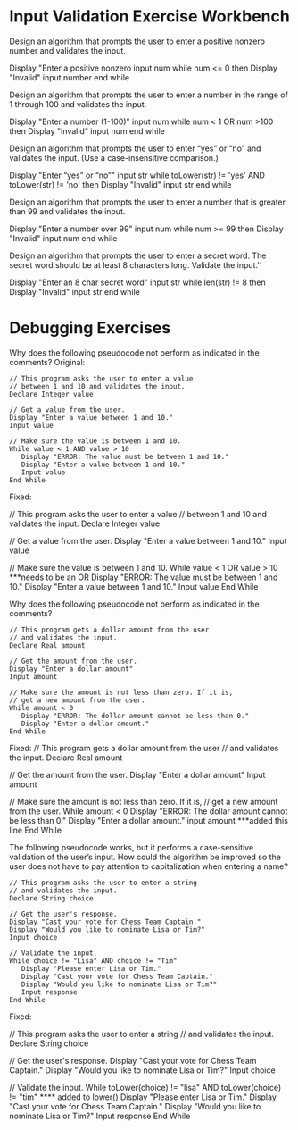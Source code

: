 # Input Validation Exercise Workbench

Design an algorithm that prompts the user to enter a positive nonzero number and validates the input.

Display "Enter a positive nonzero
input num
while num <= 0 then 
   Display "Invalid"
   input number
end while

Design an algorithm that prompts the user to enter a number in the range of 1 through 100 and validates the input.

Display "Enter a number (1-100)"
input num
while num < 1 OR num >100 then 
   Display "Invalid"
   input num
end while

Design an algorithm that prompts the user to enter “yes” or “no” and validates the input. (Use a case-insensitive comparison.)

Display "Enter “yes” or “no”"
input str
while toLower(str) != 'yes' AND toLower(str) != 'no' then 
   Display "Invalid"
   input str
end while

Design an algorithm that prompts the user to enter a number that is greater than 99 and validates the input.

Display "Enter a number over 99"
input num
while num >= 99 then 
   Display "Invalid"
   input num
end while

Design an algorithm that prompts the user to enter a secret word. The secret word should be at least 8 characters long. Validate the input.''

Display "Enter an 8 char secret word"
input str
while len(str) != 8 then 
   Display "Invalid"
   input str
end while

# Debugging Exercises

Why does the following pseudocode not perform as indicated in the comments?
Original:
```
// This program asks the user to enter a value
// between 1 and 10 and validates the input.
Declare Integer value

// Get a value from the user.
Display "Enter a value between 1 and 10."
Input value

// Make sure the value is between 1 and 10.
While value < 1 AND value > 10
   Display "ERROR: The value must be between 1 and 10."
   Display "Enter a value between 1 and 10."
   Input value
End While
```
Fixed:

// This program asks the user to enter a value
// between 1 and 10 and validates the input.
Declare Integer value

// Get a value from the user.
Display "Enter a value between 1 and 10."
Input value

// Make sure the value is between 1 and 10.
While value < 1 OR value > 10                        ***needs to be an OR
   Display "ERROR: The value must be between 1 and 10."
   Display "Enter a value between 1 and 10."
   Input value
End While

Why does the following pseudocode not perform as indicated in the comments?
```
// This program gets a dollar amount from the user
// and validates the input.
Declare Real amount

// Get the amount from the user.
Display "Enter a dollar amount"
Input amount

// Make sure the amount is not less than zero. If it is,
// get a new amount from the user.
While amount < 0
   Display "ERROR: The dollar amount cannot be less than 0."
   Display "Enter a dollar amount."
End While
```
Fixed:
// This program gets a dollar amount from the user
// and validates the input.
Declare Real amount

// Get the amount from the user.
Display "Enter a dollar amount"
Input amount

// Make sure the amount is not less than zero. If it is,
// get a new amount from the user.
While amount < 0
   Display "ERROR: The dollar amount cannot be less than 0."
   Display "Enter a dollar amount."
   input amount                                                      ***added this line
End While

The following pseudocode works, but it performs a case-sensitive validation of the user’s input. How could the algorithm be improved so the user does not have to pay attention to capitalization when entering a name?
```
// This program asks the user to enter a string
// and validates the input.
Declare String choice

// Get the user's response.
Display "Cast your vote for Chess Team Captain."
Display "Would you like to nominate Lisa or Tim?"
Input choice

// Validate the input.
While choice != "Lisa" AND choice != "Tim"
   Display "Please enter Lisa or Tim."
   Display "Cast your vote for Chess Team Captain."
   Display "Would you like to nominate Lisa or Tim?"
   Input response
End While
```
Fixed:

// This program asks the user to enter a string
// and validates the input.
Declare String choice

// Get the user's response.
Display "Cast your vote for Chess Team Captain."
Display "Would you like to nominate Lisa or Tim?"
Input choice

// Validate the input.
While toLower(choice) != "lisa" AND toLower(choice) != "tim"         **** added to lower() 
   Display "Please enter Lisa or Tim."
   Display "Cast your vote for Chess Team Captain."
   Display "Would you like to nominate Lisa or Tim?"
   Input response
End While